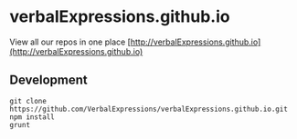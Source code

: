 verbalExpressions.github.io
===========================
View all our repos in one place [http://verbalExpressions.github.io](http://verbalExpressions.github.io)

## Development
```
git clone https://github.com/VerbalExpressions/verbalExpressions.github.io.git
npm install
grunt
```

